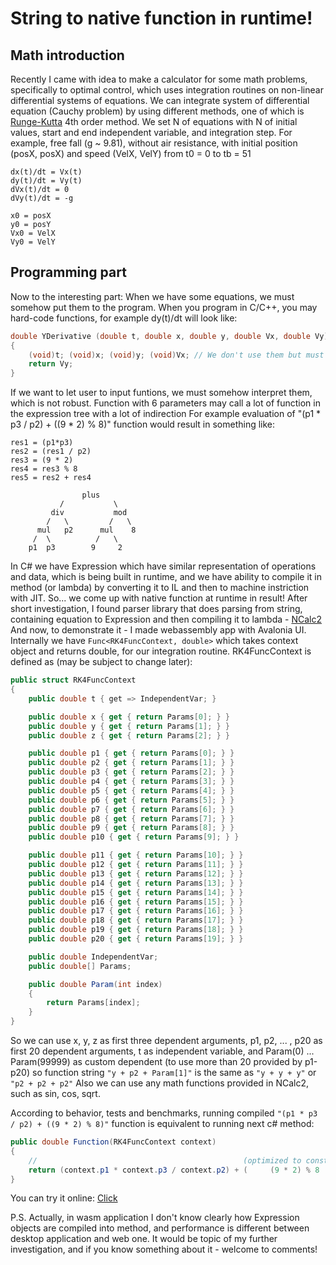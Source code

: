 # String to native function in runtime!

## Math introduction

Recently I came with idea to make a calculator for some math problems, specifically to optimal control, which uses integration routines on non-linear differential systems of equations.
We can integrate system of differential equation (Cauchy problem) by using different methods, one of which is [Runge-Kutta](https://en.wikipedia.org/wiki/Runge%E2%80%93Kutta_methods) 4th order method.
We set N of equations with N of initial values, start and end independent variable, and integration step.
For example, free fall (g ~ 9.81), without air resistance, with initial position (posX, posX) and speed (VelX, VelY) from t0 = 0 to tb = 51
```
dx(t)/dt = Vx(t)
dy(t)/dt = Vy(t)
dVx(t)/dt = 0
dVy(t)/dt = -g

x0 = posX
y0 = posY
Vx0 = VelX
Vy0 = VelY
```

## Programming part
Now to the interesting part:
When we have some equations, we must somehow put them to the program. When you program in C/C++, you may hard-code functions, for example dy(t)/dt will look like:
```cpp
double YDerivative (double t, double x, double y, double Vx, double Vy)
{
    (void)t; (void)x; (void)y; (void)Vx; // We don't use them but must have them as arguments
    return Vy;
}
```

If we want to let user to input funtions, we must somehow interpret them, which is not robust. Function with 6 parameters may call a lot of function in the expression tree with a lot of indirection
For example evaluation of "(p1 * p3 / p2) + ((9 * 2) % 8)" function would result in something like:
```
res1 = (p1*p3)
res2 = (res1 / p2)
res3 = (9 * 2)
res4 = res3 % 8
res5 = res2 + res4

                plus
           /           \
         div           mod
        /   \         /   \
      mul   p2      mul    8
     /  \          /   \
    p1  p3        9     2
```

In C# we have Expression which have similar representation of operations and data, which is being built in runtime, and we have ability to compile it in method (or lambda) by converting it to IL and then to machine instriction with JIT.
So... we come up with native function at runtime in result!
After short investigation, I found parser library that does parsing from string, containing equation to Expression and then compiling it to lambda - [NCalc2](https://github.com/sklose/NCalc2)
And now, to demonstrate it - I made webassembly app with Avalonia UI.
Internally we have ```Func<RK4FuncContext, double>``` which takes context object and returns double, for our integration routine.
RK4FuncContext is defined as (may be subject to change later):
```csharp
public struct RK4FuncContext
{
    public double t { get => IndependentVar; }

    public double x { get { return Params[0]; } }
    public double y { get { return Params[1]; } }
    public double z { get { return Params[2]; } }

    public double p1 { get { return Params[0]; } }
    public double p2 { get { return Params[1]; } }
    public double p3 { get { return Params[2]; } }
    public double p4 { get { return Params[3]; } }
    public double p5 { get { return Params[4]; } }
    public double p6 { get { return Params[5]; } }
    public double p7 { get { return Params[6]; } }
    public double p8 { get { return Params[7]; } }
    public double p9 { get { return Params[8]; } }
    public double p10 { get { return Params[9]; } }

    public double p11 { get { return Params[10]; } }
    public double p12 { get { return Params[11]; } }
    public double p13 { get { return Params[12]; } }
    public double p14 { get { return Params[13]; } }
    public double p15 { get { return Params[14]; } }
    public double p16 { get { return Params[15]; } }
    public double p17 { get { return Params[16]; } }
    public double p18 { get { return Params[17]; } }
    public double p19 { get { return Params[18]; } }
    public double p20 { get { return Params[19]; } }

    public double IndependentVar;
    public double[] Params;

    public double Param(int index)
    {
        return Params[index];
    }
}
```

So we can use x, y, z as first three dependent arguments, p1, p2, ... , p20 as first 20 dependent arguments, t as independent variable, and Param(0) ... Param(99999) as custom dependent (to use more than 20 provided by p1-p20)
so function string ```"y + p2 + Param[1]"``` is the same as ```"y + y + y"``` or ```"p2 + p2 + p2"```
Also we can use any math functions provided in NCalc2, such as sin, cos, sqrt.

According to behavior, tests and benchmarks, running compiled ```"(p1 * p3 / p2) + ((9 * 2) % 8)"``` function is equivalent to running next c# method:
```csharp
public double Function(RK4FuncContext context)
{
    //                                              (optimized to constant)
    return (context.p1 * context.p3 / context.p2) + (     (9 * 2) % 8     )
}
```

You can try it online: [Click](https://eugenca.github.io/2024/03/08/Runge-Kutta-wasm-app.html)

P.S.
Actually, in wasm application I don't know clearly how Expression objects are compiled into method, and performance is different between desktop application and web one. It would be topic of my further investigation, and if you know something about it - welcome to comments!
